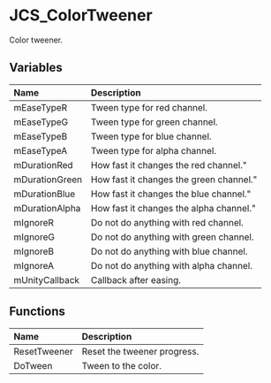 # JCS_ColorTweener

Color tweener.

## Variables

| Name           | Description                             |
|:---------------|:----------------------------------------|
| mEaseTypeR     | Tween type for red channel.             |
| mEaseTypeG     | Tween type for green channel.           |
| mEaseTypeB     | Tween type for blue channel.            |
| mEaseTypeA     | Tween type for alpha channel.           |
| mDurationRed   | How fast it changes the red channel."   |
| mDurationGreen | How fast it changes the green channel." |
| mDurationBlue  | How fast it changes the blue channel."  |
| mDurationAlpha | How fast it changes the alpha channel." |
| mIgnoreR       | Do not do anything with red channel.    |
| mIgnoreG       | Do not do anything with green channel.  |
| mIgnoreB       | Do not do anything with blue channel.   |
| mIgnoreA       | Do not do anything with alpha channel.  |
| mUnityCallback | Callback after easing.                  |

## Functions

| Name         | Description                 |
|:-------------|:----------------------------|
| ResetTweener | Reset the tweener progress. |
| DoTween      | Tween to the color.         |
